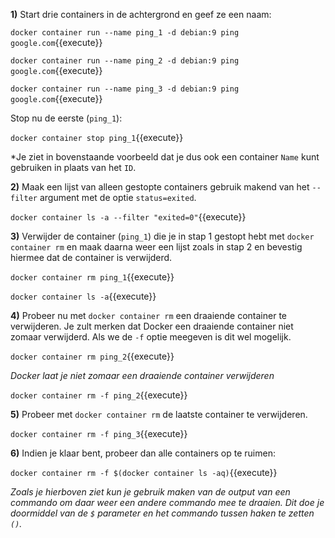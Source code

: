 **1)** Start drie containers in de achtergrond en geef ze een naam:

`docker container run --name ping_1 -d debian:9 ping google.com`{{execute}}

`docker container run --name ping_2 -d debian:9 ping google.com`{{execute}}

`docker container run --name ping_3 -d debian:9 ping google.com`{{execute}}

 Stop nu de eerste (`ping_1`):

`docker container stop ping_1`{{execute}}

*Je ziet in bovenstaande voorbeeld dat je dus ook een container `Name` kunt gebruiken in plaats van het `ID`.

**2)** Maak een lijst van alleen gestopte containers gebruik makend van het `--filter` argument met de optie `status=exited`.

`docker container ls -a --filter "exited=0"`{{execute}}

**3)** Verwijder de container (`ping_1`) die je in stap 1 gestopt hebt met `docker container rm` en maak daarna weer een lijst zoals in stap 2 en bevestig hiermee dat de container is verwijderd.

`docker container rm ping_1`{{execute}}

`docker container ls -a`{{execute}}

**4)** Probeer nu met `docker container rm` een draaiende container te verwijderen. Je zult merken dat Docker een draaiende container niet zomaar verwijderd. Als we de `-f` optie meegeven is dit wel mogelijk.

`docker container rm ping_2`{{execute}}

*Docker laat je niet zomaar een draaiende container verwijderen*

`docker container rm -f ping_2`{{execute}}

**5)** Probeer met `docker container rm` de laatste container te verwijderen.

`docker container rm -f ping_3`{{execute}}

**6)** Indien je klaar bent, probeer dan alle containers op te ruimen:

`docker container rm -f $(docker container ls -aq)`{{execute}}
	
*Zoals je hierboven ziet kun je gebruik maken van de output van een commando om daar weer een andere commando mee te draaien. Dit doe je doormiddel van de `$` parameter en het commando tussen haken te zetten `()`.*
